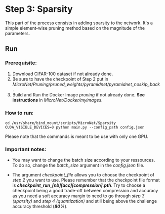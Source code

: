 # Step 3: Sparsity

This part of the process consists in adding sparsity to the network. It's a simple element-wise pruning method
based on the magnitude of the parameters.


## Run

### Prerequisite:
1. Download CIFAR-100 dataset if not already done.
2. Be sure to have the checkpoint of Step 2 put in *MicroNet/Pruning/pruned_weights/pyramidnet/pyramidnet_noskip_back*.
3. Build and Run the Docker Image *pruning* if not already done. **See instructions** in *MicroNet/Docker/myimages*.


### How to run:
```
cd /usr/share/bind_mount/scripts/MicroNet/Sparsity
CUDA_VISIBLE_DEVICES=0 python main.py --config_path config.json
```

Please note that the commands is meant to be use with only one GPU.

### Important notes:

- You may want to change the batch size according to your ressources. To do so, change the *batch_size* argument in the
*config.json* file.

- The argument *checkpoint_file* allows you to choose the checkpoint of *step 2* you want to use. Please remember
that the checkpoint file format is ***checkpoint_run_[nb]_[acc]_[compression].pth***. Try to choose a checkpoint being
a good trade-off between compression and accuracy as you need a soft accuracy margin to need to go through
*step 3 (sparsity)* and *step 4 (quantization)* and still being above the challenge accuracy threshold (***80%***).




